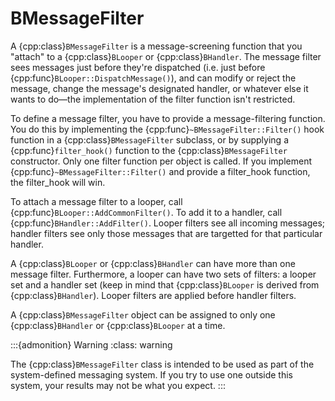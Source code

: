 # BMessageFilter

A {cpp:class}`BMessageFilter` is a message-screening function that you
"attach" to a {cpp:class}`BLooper` or {cpp:class}`BHandler`. The message
filter sees messages just before they're dispatched (i.e. just before
{cpp:func}`BLooper::DispatchMessage()`), and can modify or reject the
message, change the message's designated handler, or whatever else it wants
to do—the implementation of the filter function isn't restricted.

To define a message filter, you have to provide a message-filtering
function. You do this by implementing the
{cpp:func}`~BMessageFilter::Filter()` hook function in a
{cpp:class}`BMessageFilter` subclass, or by supplying a
{cpp:func}`filter_hook()` function to the {cpp:class}`BMessageFilter`
constructor. Only one filter function per object is called. If you
implement {cpp:func}`~BMessageFilter::Filter()` and provide a filter_hook
function, the filter_hook will win.

To attach a message filter to a looper, call
{cpp:func}`BLooper::AddCommonFilter()`. To add it to a handler, call
{cpp:func}`BHandler::AddFilter()`. Looper filters see all incoming
messages; handler filters see only those messages that are targetted for
that particular handler.

A {cpp:class}`BLooper` or {cpp:class}`BHandler` can have more than one
message filter. Furthermore, a looper can have two sets of filters: a
looper set and a handler set (keep in mind that {cpp:class}`BLooper` is
derived from {cpp:class}`BHandler`). Looper filters are applied before
handler filters.

A {cpp:class}`BMessageFilter` object can be assigned to only one
{cpp:class}`BHandler` or {cpp:class}`BLooper` at a time.

:::{admonition} Warning
:class: warning






The {cpp:class}`BMessageFilter` class is intended to be used as part of the
system-defined messaging system. If you try to use one outside this system,
your results may not be what you expect.
:::

